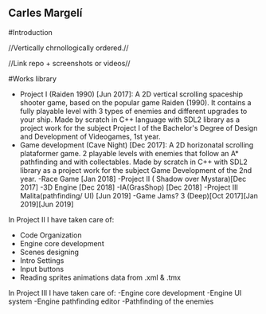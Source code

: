 ## Carles Margelí

#Introduction


//Vertically chrnollogically ordered.//

//Link repo + screenshots or videos//

#Works library

 - Project I (Raiden 1990) [Jun 2017]: A 2D vertical scrolling spaceship shooter game, based on the popular game Raiden (1990). It contains a fully playable level with 3 types of enemies and different upgrades to your ship. Made by scratch in C++ language with SDL2 library as a project work for the subject Project I of the Bachelor's Degree of Design and Development of Videogames, 1st year.
 - Game development (Cave Night) [Dec 2017]: A 2D horizonatal scrolling plataformer game. 2 playable levels with enemies that follow an A* pathfinding and with collectables. Made by scratch in C++ with SDL2 library as a project work for the subject Game Development of the 2nd year.
-Race Game [Jan 2018]
-Project II ( Shadow over Mystara)[Dec 2017]
-3D Engine [Dec 2018]
-IA(GrasShop) [Dec 2018]
-Project III Malita(pathfinding/ UI) [Jun 2019]
-Game Jams? 3 (Deep)[Oct 2017][Jan 2019][Jun 2019]

In Project II I have taken care of: 

  - Code Organization
  - Engine core development
  - Scenes designing
  - Intro Settings
  - Input buttons
  - Reading sprites animations data from .xml & .tmx

In Project III I have taken care of:
  -Engine core development
  -Engine UI system
  -Engine pathfinding editor
  -Pathfinding of the enemies
